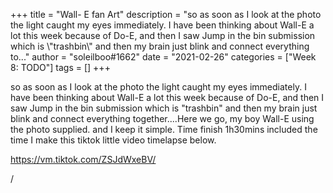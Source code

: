 +++
title = "Wall- E fan Art"
description = "so as soon as I look at the photo the light caught my eyes immediately. I have been thinking about Wall-E a lot this week because of Do-E, and then I saw Jump in the bin submission which is \\"trashbin\\" and then my brain just blink and connect everything to..."
author = "soleilboo#1662"
date = "2021-02-26"
categories = ["Week 8: TODO"]
tags = []
+++

so as soon as I look at the photo the light caught my eyes immediately. I have been thinking about Wall-E a lot this week because of Do-E, and then I saw Jump in the bin submission which is "trashbin" and then my brain just blink and connect everything together....Here we go, my boy Wall-E using the photo supplied. and I keep it simple. Time finish 1h30mins included the time I make this tiktok little video timelapse below.

https://vm.tiktok.com/ZSJdWxeBV/

/
